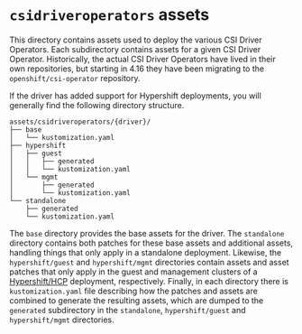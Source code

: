# `csidriveroperators` assets

This directory contains assets used to deploy the various CSI Driver Operators.
Each subdirectory contains assets for a given CSI Driver Operator.
Historically, the actual CSI Driver Operators have lived in their own
repositories, but starting in 4.16 they have been migrating to the
`openshift/csi-operator` repository.

If the driver has added support for Hypershift deployments, you will generally
find the following directory structure.

```
assets/csidriveroperators/{driver}/
├── base
│   └── kustomization.yaml
├── hypershift
│   ├── guest
│   │   ├── generated
│   │   └── kustomization.yaml
│   └── mgmt
│       ├── generated
│       └── kustomization.yaml
└── standalone
    ├── generated
    └── kustomization.yaml
```

The `base` directory provides the base assets for the driver. The `standalone`
directory contains both patches for these base assets and additional assets,
handling things that only apply in a standalone deployment. Likewise, the
`hypershift/guest` and `hypershift/mgmt` directories contain assets and asset
patches that only apply in the guest and management clusters of a
[Hypershift/HCP][hcp] deployment, respectively. Finally, in each directory
there is `kustomization.yaml` file describing how the patches and assets are
combined to generate the resulting assets, which are dumped to the `generated`
subdirectory in the `standalone`, `hypershift/guest` and `hypershift/mgmt`
directories.

[hcp]: https://docs.redhat.com/en/documentation/openshift_container_platform/4.20/html-single/hosted_control_planes/index
